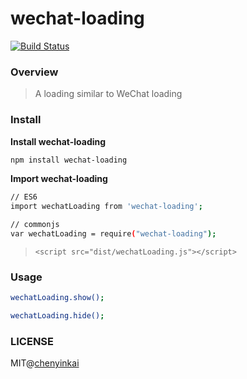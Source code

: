 # wechat-loading

[![Build Status](https://travis-ci.org/chenyinkai/wechat-loading.svg?branch=master)](https://travis-ci.org/chenyinkai/wechat-loading)

### Overview

>A loading similar to WeChat loading

### Install

**Install wechat-loading**

```bash
npm install wechat-loading
```

**Import wechat-loading**

```bash
// ES6
import wechatLoading from 'wechat-loading';

// commonjs
var wechatLoading = require("wechat-loading");
```

>`<script src="dist/wechatLoading.js"></script>`

### Usage

```bash
wechatLoading.show();

wechatLoading.hide();
```

### LICENSE

MIT@[chenyinkai](https://github.com/chenyinkai)